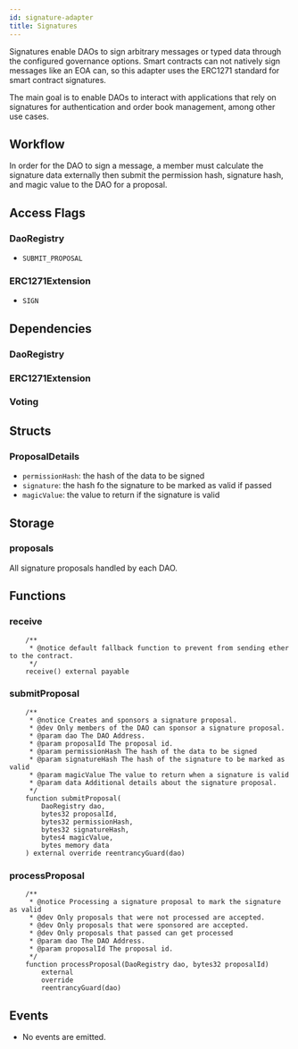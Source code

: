 ```yaml
---
id: signature-adapter
title: Signatures
---
```


Signatures enable DAOs to sign arbitrary messages or typed data through the configured governance options. Smart contracts can not natively sign messages like an EOA can, so this adapter uses the ERC1271 standard for smart contract signatures.

The main goal is to enable DAOs to interact with applications that rely on signatures for authentication and order book management, among other use cases.

## Workflow

In order for the DAO to sign a message, a member must calculate the signature data externally then submit the permission hash, signature hash, and magic value to the DAO for a proposal.

## Access Flags

### DaoRegistry

- `SUBMIT_PROPOSAL`

### ERC1271Extension

- `SIGN`

## Dependencies

### DaoRegistry

### ERC1271Extension

### Voting

## Structs

### ProposalDetails

- `permissionHash`: the hash of the data to be signed
- `signature`: the hash fo the signature to be marked as valid if passed
- `magicValue`: the value to return if the signature is valid

## Storage

### proposals

All signature proposals handled by each DAO.

## Functions

### receive

```solidity
    /**
     * @notice default fallback function to prevent from sending ether to the contract.
     */
    receive() external payable
```

### submitProposal

```solidity
    /**
     * @notice Creates and sponsors a signature proposal.
     * @dev Only members of the DAO can sponsor a signature proposal.
     * @param dao The DAO Address.
     * @param proposalId The proposal id.
     * @param permissionHash The hash of the data to be signed
     * @param signatureHash The hash of the signature to be marked as valid
     * @param magicValue The value to return when a signature is valid
     * @param data Additional details about the signature proposal.
     */
    function submitProposal(
        DaoRegistry dao,
        bytes32 proposalId,
        bytes32 permissionHash,
        bytes32 signatureHash,
        bytes4 magicValue,
        bytes memory data
    ) external override reentrancyGuard(dao)
```

### processProposal

```solidity
    /**
     * @notice Processing a signature proposal to mark the signature as valid
     * @dev Only proposals that were not processed are accepted.
     * @dev Only proposals that were sponsored are accepted.
     * @dev Only proposals that passed can get processed
     * @param dao The DAO Address.
     * @param proposalId The proposal id.
     */
    function processProposal(DaoRegistry dao, bytes32 proposalId)
        external
        override
        reentrancyGuard(dao)
```

## Events

- No events are emitted.
